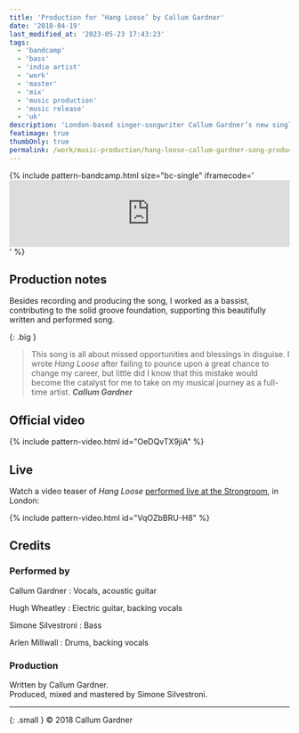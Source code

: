 ```yaml
---
title: 'Production for ‘Hang Loose’ by Callum Gardner'
date: '2018-04-19'
last_modified_at: '2023-05-23 17:43:23'
tags:
  - 'bandcamp'
  - 'bass'
  - 'indie artist'
  - 'work'
  - 'master'
  - 'mix'
  - 'music production'
  - 'music release'
  - 'uk'
description: 'London-based singer-songwriter Callum Gardner’s new single, ‘Hang Loose’, is out now. Bass and full production by Minutes to Midnight.'
featimage: true
thumbOnly: true
permalink: /work/music-production/hang-loose-callum-gardner-song-production/
---
```

{% include pattern-bandcamp.html size="bc-single" iframecode='<iframe style="border: 0; width: 100%; height: 120px;" src="https://bandcamp.com/EmbeddedPlayer/track=1148436830/size=large/bgcol=ffffff/linkcol=333333/tracklist=false/artwork=small/transparent=true/"><a href="https://callumgardner.bandcamp.com/track/hang-loose">Hang Loose by Callum Gardner</a></iframe>' %}

## Production notes

Besides recording and producing the song, I worked as a bassist, contributing to the solid groove foundation, supporting this beautifully written and performed song.

{: .big }
> This song is all about missed opportunities and blessings in disguise. I wrote _Hang Loose_ after failing to pounce upon a great chance to change my career, but little did I know that this mistake would become the catalyst for me to take on my musical journey as a full-time artist.
> <cite>**Callum Gardner**</cite>

## Official video

{% include pattern-video.html id="OeDQvTX9jiA" %}

## Live

Watch a video teaser of _Hang Loose_ [performed live at the Strongroom](/blog/live-shows/), in London:

{% include pattern-video.html id="VqOZbBRU-H8" %}

## Credits

### Performed by

Callum Gardner
: Vocals, acoustic guitar

Hugh Wheatley
: Electric guitar, backing vocals

Simone Silvestroni
: Bass

Arlen Millwall
: Drums, backing vocals

### Production

Written by Callum Gardner.  
Produced, mixed and mastered by Simone Silvestroni.

---

{: .small }
&copy; 2018 Callum Gardner